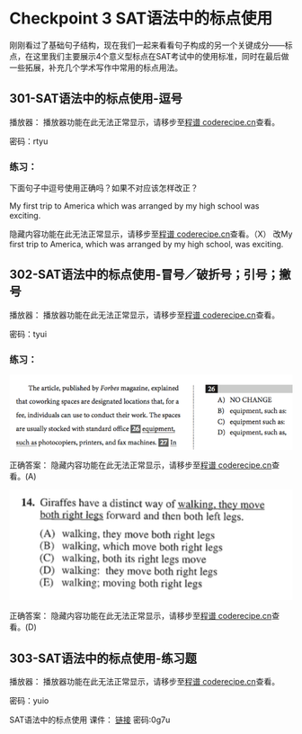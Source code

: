 Checkpoint 3 SAT语法中的标点使用
====
刚刚看过了基础句子结构，现在我们一起来看看句子构成的另一个关键成分——标点，在这里我们主要展示4个意义型标点在SAT考试中的使用标准，同时在最后做一些拓展，补充几个学术写作中常用的标点用法。

301-SAT语法中的标点使用-逗号
----
播放器：
<cr type="player" parameters="XMzg1MjQ3MDQ5Ng=="><notice>播放器功能在此无法正常显示，请移步至[程谱 coderecipe.cn](https://coderecipe.cn/learn/1)查看。</notice></cr>

密码：rtyu

### 练习：

下面句子中逗号使用正确吗？如果不对应该怎样改正？

My first trip to America which was arranged by my high school was exciting.

<cr type="hidden"><notice>隐藏内容功能在此无法正常显示，请移步至[程谱 coderecipe.cn](https://coderecipe.cn/learn/1)查看。</notice>（X） 改My first trip to America, which was arranged by my high school, was exciting.</cr>


302-SAT语法中的标点使用-冒号／破折号；引号；撇号
----
播放器：
<cr type="player" parameters="XMzg1MjQ3NDMzNg=="><notice>播放器功能在此无法正常显示，请移步至[程谱 coderecipe.cn](https://coderecipe.cn/learn/1)查看。</notice></cr>

密码：tyui

### 练习：

![练习](Pic1.png)

正确答案：
<cr type="hidden"><notice>隐藏内容功能在此无法正常显示，请移步至[程谱 coderecipe.cn](https://coderecipe.cn/learn/1)查看。</notice>(A)</cr>

![练习](Pic2.png)

正确答案：
<cr type="hidden"><notice>隐藏内容功能在此无法正常显示，请移步至[程谱 coderecipe.cn](https://coderecipe.cn/learn/1)查看。</notice>(D)</cr>

303-SAT语法中的标点使用-练习题
----
播放器：
<cr type="player" parameters="XMzg1MjQ3NDg4OA=="><notice>播放器功能在此无法正常显示，请移步至[程谱 coderecipe.cn](https://coderecipe.cn/learn/1)查看。</notice></cr>

密码：yuio

SAT语法中的标点使用 课件：
[链接](https://pan.baidu.com/s/1YT2uLkvD3HtmIF6851yjlw)   密码:0g7u
